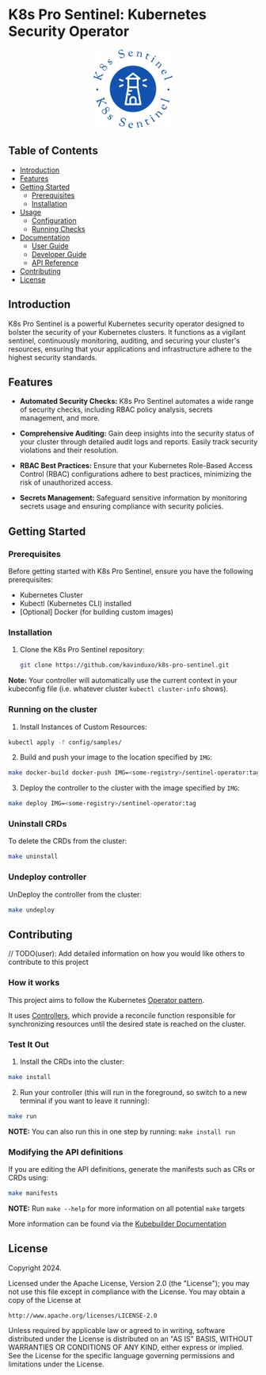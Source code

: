 # K8s Pro Sentinel: Kubernetes Security Operator
<div align="center">
<img src="ui/public/pro-logo.png">
</div>

## Table of Contents

- [Introduction](#introduction)
- [Features](#features)
- [Getting Started](#getting-started)
  - [Prerequisites](#prerequisites)
  - [Installation](#installation)
- [Usage](#usage)
  - [Configuration](#configuration)
  - [Running Checks](#running-checks)
- [Documentation](#documentation)
  - [User Guide](#user-guide)
  - [Developer Guide](#developer-guide)
  - [API Reference](#api-reference)
- [Contributing](#contributing)
- [License](#license)

## Introduction

K8s Pro Sentinel is a powerful Kubernetes security operator designed to bolster the security of your Kubernetes clusters. It functions as a vigilant sentinel, continuously monitoring, auditing, and securing your cluster's resources, ensuring that your applications and infrastructure adhere to the highest security standards.

## Features

- **Automated Security Checks:** K8s Pro Sentinel automates a wide range of security checks, including RBAC policy analysis, secrets management, and more.

- **Comprehensive Auditing:** Gain deep insights into the security status of your cluster through detailed audit logs and reports. Easily track security violations and their resolution.

- **RBAC Best Practices:** Ensure that your Kubernetes Role-Based Access Control (RBAC) configurations adhere to best practices, minimizing the risk of unauthorized access.

- **Secrets Management:** Safeguard sensitive information by monitoring secrets usage and ensuring compliance with security policies.

## Getting Started

### Prerequisites

Before getting started with K8s Pro Sentinel, ensure you have the following prerequisites:

- Kubernetes Cluster
- Kubectl (Kubernetes CLI) installed
- [Optional] Docker (for building custom images)

### Installation

1. Clone the K8s Pro Sentinel repository:

   ```sh
   git clone https://github.com/kavinduxo/k8s-pro-sentinel.git

**Note:** Your controller will automatically use the current context in your kubeconfig file (i.e. whatever cluster `kubectl cluster-info` shows).

### Running on the cluster
1. Install Instances of Custom Resources:

```sh
kubectl apply -f config/samples/
```

2. Build and push your image to the location specified by `IMG`:

```sh
make docker-build docker-push IMG=<some-registry>/sentinel-operator:tag
```

3. Deploy the controller to the cluster with the image specified by `IMG`:

```sh
make deploy IMG=<some-registry>/sentinel-operator:tag
```

### Uninstall CRDs
To delete the CRDs from the cluster:

```sh
make uninstall
```

### Undeploy controller
UnDeploy the controller from the cluster:

```sh
make undeploy
```

## Contributing
// TODO(user): Add detailed information on how you would like others to contribute to this project

### How it works
This project aims to follow the Kubernetes [Operator pattern](https://kubernetes.io/docs/concepts/extend-kubernetes/operator/).

It uses [Controllers](https://kubernetes.io/docs/concepts/architecture/controller/),
which provide a reconcile function responsible for synchronizing resources until the desired state is reached on the cluster.

### Test It Out
1. Install the CRDs into the cluster:

```sh
make install
```

2. Run your controller (this will run in the foreground, so switch to a new terminal if you want to leave it running):

```sh
make run
```

**NOTE:** You can also run this in one step by running: `make install run`

### Modifying the API definitions
If you are editing the API definitions, generate the manifests such as CRs or CRDs using:

```sh
make manifests
```

**NOTE:** Run `make --help` for more information on all potential `make` targets

More information can be found via the [Kubebuilder Documentation](https://book.kubebuilder.io/introduction.html)

## License

Copyright 2024.

Licensed under the Apache License, Version 2.0 (the "License");
you may not use this file except in compliance with the License.
You may obtain a copy of the License at

    http://www.apache.org/licenses/LICENSE-2.0

Unless required by applicable law or agreed to in writing, software
distributed under the License is distributed on an "AS IS" BASIS,
WITHOUT WARRANTIES OR CONDITIONS OF ANY KIND, either express or implied.
See the License for the specific language governing permissions and
limitations under the License.

